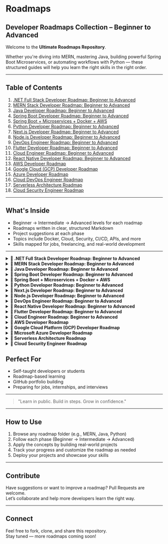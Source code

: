 # Roadmaps

## Developer Roadmaps Collection – Beginner to Advanced

Welcome to the **Ultimate Roadmaps Repository**.

Whether you're diving into MERN, mastering Java, building powerful Spring Boot Microservices, or automating workflows with Python — these structured guides will help you learn the right skills in the right order.

---

## Table of Contents

1. [.NET Full Stack Developer Roadmap: Beginner to Advanced](#1-net-full-stack-developer-roadmap-beginner-to-advanced)
2. [MERN Stack Developer Roadmap: Beginner to Advanced](#2-mern-stack-developer-roadmap-beginner-to-advanced)
3. [Java Developer Roadmap: Beginner to Advanced](#3-java-developer-roadmap-beginner-to-advanced)
4. [Spring Boot Developer Roadmap: Beginner to Advanced](#4-spring-boot-developer-roadmap-beginner-to-advanced)
5. [Spring Boot + Microservices + Docker + AWS](#5-spring-boot--microservices--docker--aws)
6. [Python Developer Roadmap: Beginner to Advanced](#6-python-developer-roadmap-beginner-to-advanced)
7. [Next.js Developer Roadmap: Beginner to Advanced](#7-nextjs-developer-roadmap-beginner-to-advanced)
8. [Node.js Developer Roadmap: Beginner to Advanced](#8-nodejs-developer-roadmap-beginner-to-advanced)
9. [DevOps Engineer Roadmap: Beginner to Advanced](#9-devops-engineer-roadmap-beginner-to-advanced)
10. [Flutter Developer Roadmap: Beginner to Advanced](#10-flutter-developer-roadmap-beginner-to-advanced)
11. [Cloud Engineer Roadmap: Beginner to Advanced](#11-cloud-engineer-roadmap-beginner-to-advanced)
12. [React Native Developer Roadmap: Beginner to Advanced](#12-react-native-developer-roadmap-beginner-to-advanced)
13. [AWS Developer Roadmap](#13-aws-developer-roadmap)
14. [Google Cloud (GCP) Developer Roadmap](#14-google-cloud-gcp-developer-roadmap)
15. [Azure Developer Roadmap](#15-azure-developer-roadmap)
16. [Cloud DevOps Engineer Roadmap](#16-cloud-devops-engineer-roadmap)
17. [Serverless Architecture Roadmap](#17-serverless-architecture-roadmap)
18. [Cloud Security Engineer Roadmap](#18-cloud-security-engineer-roadmap)

---

## What's Inside

- Beginner → Intermediate → Advanced levels for each roadmap
- Roadmaps written in clear, structured Markdown
- Project suggestions at each phase
- Topics include Docker, Cloud, Security, CI/CD, APIs, and more
- Skills mapped for jobs, freelancing, and real-world development

---
<a id="dotnet-full-stack-developer-roadmap-beginner-to-advanced"></a>
<details>
  
<summary>
<strong> 📌 .NET Full Stack Developer Roadmap: Beginner to Advanced </strong>
</summary>
  

🟢 Beginner Level

- ✅ C# Basics
- ✅ ASP.NET MVC / Razor Pages
- ✅ SQL Queries
- ✅ HTML + CSS
- ✅ JavaScript Basics
- ✅ Entity Framework Basics
- ✅ Form Validations (Frontend & Backend)
- ✅ REST API – GET/POST
- ✅ Visual Studio IDE
- ✅ NuGet Package Manager
- ✅ Git Basics – Clone, Commit, Push

🔵 Intermediate Level
- 🚀 .NET Core Web API (CRUD Operations)
- 🚀 Dependency Injection
- 🚀 LINQ Queries
- 🚀 Async Programming (async/await)
- 🚀 Entity Framework – Code First / DB First
- 🚀 JWT & Identity (Auth)
- 🚀 React / Angular Integration
- 🚀 API Testing (Postman)
- 🚀 SQL Joins, Stored Procedures
- 🚀 Git Branching, PRs
- 🚀 Deployment (IIS / Azure / Docker Basics)

🔴 Advanced Level
- 🧠 Microservices with .NET
- 🧠 Clean / Onion Architecture
- 🧠 SignalR (Real-Time Communication)
- 🧠 Advanced LINQ / Expression Trees
- 🧠 Custom Middleware
- 🧠 Testing (xUnit, Moq)
- 🧠 CI/CD (GitHub Actions, Azure DevOps)
- 🧠 Caching (Memory / Redis)
- 🧠 API Versioning & Rate Limiting
- 🧠 Role & Claims-Based Authorization
- 🧠 Advanced JS (Promises, Fetch API)
- 🧠 State Management (NgRx, Redux, Context API)
- 🧠 Kubernetes Basics
- 🧠 Cloud Services (Azure Functions, Blob, Key Vault)
- 🧠 Performance Monitoring (Serilog, App Insights)
- 🧠 Messaging Architecture / Distributed Systems

📝 Tip: Whether you're just starting or advancing fast, every level matters.
Keep growing, keep learning! 💪

📌 Which level are you currently at? Comment below and let’s connect with fellow .NET developers!


</details>


<details>
  
<summary>
<strong> 📌 MERN Stack Developer Roadmap: Beginner to Advanced </strong>
</summary>



A complete guide to become a **production-ready MERN Stack Developer**. This roadmap is divided into three levels: **Beginner**, **Intermediate**, and **Advanced**.

---

## 🟢 Beginner Level

- ✅ HTML5 + CSS3 + Flexbox/Grid
- ✅ JavaScript Basics (ES6+)
- ✅ Git & GitHub (Clone, Commit, Push)
- ✅ Node.js Fundamentals
- ✅ NPM / Yarn (Package Managers)
- ✅ Express.js Basics (Routing, Middleware)
- ✅ MongoDB Basics + Compass
- ✅ Mongoose (ODM for MongoDB)
- ✅ React.js Basics (JSX, Components, Props)
- ✅ React State & Events Handling
- ✅ REST API – GET, POST, PUT, DELETE
- ✅ CRUD Operations (Mongo + Express + React)
- ✅ VS Code Setup + Extensions
- ✅ Basic Form Validations (HTML + React)

---

## 🔵 Intermediate Level

- 🚀 Authentication (JWT, Cookies, OAuth2, Passport.js)
- 🚀 Protected Routes (Frontend & Backend)
- 🚀 React Router v6+
- 🚀 Redux Toolkit / Context API for State Management
- 🚀 API Testing with Postman / Thunder Client
- 🚀 Async/Await & Fetch/Axios
- 🚀 MVC Pattern + Modular Code Structure
- 🚀 Environment Variables (.env) & Secrets
- 🚀 MongoDB Aggregation Framework
- 🚀 Deployment: Vercel / Netlify (Frontend), Render / Railway (Backend)
- 🚀 Docker Basics (Dockerfile, docker-compose)
- 🚀 Git Branching, Merge, Pull Requests
- 🚀 Role-based Access Control (RBAC)

---

## 🔴 Advanced Level

- 🧠 TypeScript (Node.js + React)
- 🧠 CI/CD Pipelines (GitHub Actions, Render, Railway)
- 🧠 Testing: Jest, Supertest, React Testing Library, Cypress
- 🧠 Monorepo Management (Turborepo / Nx)
- 🧠 PM2 + NGINX for Production Setup
- 🧠 AWS EC2, S3, MongoDB Atlas, Route53
- 🧠 Load Balancing & Reverse Proxy (Nginx)
- 🧠 Docker + Cloud Deployment (Full-stack containerization)
- 🧠 Caching: Redis or In-memory
- 🧠 Real-time Apps with Socket.IO
- 🧠 Serverless (AWS Lambda, Netlify Functions)
- 🧠 GraphQL + Apollo Client/Server (Optional)
- 🧠 Microservices + Message Queues (RabbitMQ/Kafka – Optional)
- 🧠 System Design Basics (CAP, Caching, DB Sharding)
- 🧠 Clean Architecture / Folder Structures
- 🧠 Performance Optimization (Lighthouse, Mongo Indexes, React Profiler)
- 🧠 Advanced Git (Hooks, Lint-staged, Husky)
- 🧠 Secure your app (Helmet.js, Rate Limiting, CORS)

---

## 📝 Tips for Success

- Build **real-world projects** at each level.
- Create a professional **GitHub portfolio**.
- Write clean code with comments and best practices.
- Contribute to **open source** and document your learning.

> _“Keep coding. Keep shipping. Keep learning.”_

---

## 📌 Which level are you currently at?

Connect with the community and let’s grow together! 💪


  </details>

<details>

  <summary> 
  <strong> 📌 Java Developer Roadmap: Beginner to Advanced </strong>
  </summary>

A complete guide to becoming a **production-ready Java Developer**. This roadmap is organized in three levels: **Beginner**, **Intermediate**, and **Advanced**.

---

## 🟢 Beginner Level

- ✅ Java Syntax & Data Types (int, float, char, String, etc.)
- ✅ Variables, Operators & Expressions
- ✅ Conditional Statements (if-else, switch)
- ✅ Loops (for, while, do-while)
- ✅ Functions / Methods
- ✅ Arrays & Strings
- ✅ Object-Oriented Programming (OOP)
  - ✅ Classes & Objects
  - ✅ Encapsulation
  - ✅ Inheritance
  - ✅ Polymorphism
- ✅ Packages and Access Modifiers
- ✅ IDE Setup (IntelliJ / Eclipse)
- ✅ Basic Exception Handling (try-catch-finally)
- ✅ Input/Output using Scanner and System.out
- ✅ Simple Console Projects

---

## 🔵 Intermediate Level

- 🚀 Collections Framework (List, Set, Map, Queue)
- 🚀 Generics (Generic Classes & Methods)
- 🚀 File Handling (BufferedReader, FileReader, FileWriter)
- 🚀 Java 8 Features:
  - 🚀 Lambda Expressions
  - 🚀 Streams API
  - 🚀 Functional Interfaces
  - 🚀 Method References
- 🚀 Multithreading & Concurrency (Thread, Runnable, Executors)
- 🚀 JDBC (Java Database Connectivity)
- 🚀 MySQL/PostgreSQL Integration
- 🚀 Basic Swing or JavaFX GUI (Optional)
- 🚀 Unit Testing with JUnit
- 🚀 Build Tools (Maven / Gradle)
- 🚀 Logging (Log4j / SLF4J)
- 🚀 Git Basics + GitHub Projects
- 🚀 Create CLI Apps or Simple Desktop Tools

---

## 🔴 Advanced Level

- 🧠 Spring Framework (Core, AOP, Dependency Injection)
- 🧠 Spring Boot (REST APIs, CRUD, Annotations)
- 🧠 Spring Data JPA / Hibernate (ORM)
- 🧠 Spring Security (JWT, OAuth2)
- 🧠 Microservices with Spring Cloud
- 🧠 API Documentation (Swagger/OpenAPI)
- 🧠 Dockerize Spring Boot Applications
- 🧠 CI/CD Pipelines (GitHub Actions / Jenkins)
- 🧠 Deploy to Cloud (Heroku, AWS, Azure)
- 🧠 Kafka / RabbitMQ (Messaging Systems)
- 🧠 System Design Basics (Design Patterns, SOLID Principles)
- 🧠 Testing with Mockito / Integration Tests
- 🧠 Caching (EhCache, Redis)
- 🧠 Database Design + Indexing + Normalization
- 🧠 Secure APIs (CORS, Rate Limiting, CSRF Protection)
- 🧠 Performance Tuning & Monitoring (JVM, GC, Actuator)

---

## 📝 Tips for Success

- Work on real-world **Spring Boot Projects**
- Practice **DSA in Java** on platforms like LeetCode, HackerRank
- Learn **Design Patterns** (Factory, Singleton, Observer, etc.)
- Create a solid **portfolio with REST APIs** and documentation
- Read source code and contribute to **open-source Java projects**

> _“Java is not just a language, it’s a foundation for software craftsmanship.”_

---

## 📌 Which level are you currently at?

Let’s connect, share progress, and build together! 🚀

</details>


<details>
  <summary> <strong> 📌 Spring Boot Developer Roadmap: Beginner to Advanced </strong> </summary>


A complete guide to becoming a **Spring Boot Developer** ready for real-world applications and backend system design. Organized into **Beginner**, **Intermediate**, and **Advanced** levels.

---

## 🟢 Beginner Level

- ✅ Introduction to Spring & Spring Boot
- ✅ Setup Spring Boot Project (Spring Initializr)
- ✅ Understanding Project Structure
- ✅ REST API Development (GET, POST, PUT, DELETE)
- ✅ Controllers, Services, Repositories
- ✅ Dependency Injection & @Autowired
- ✅ Configuration with `application.properties` / `.yml`
- ✅ Model Mapping using DTOs
- ✅ Basic Exception Handling with `@ControllerAdvice`
- ✅ Spring Boot DevTools & Actuator
- ✅ Connect with H2 / MySQL database
- ✅ Using Spring Data JPA (CrudRepository, JpaRepository)

---

## 🔵 Intermediate Level

- 🚀 Advanced JPA (Custom Queries, JPQL, Native SQL)
- 🚀 Validation using `@Valid` and Hibernate Validator
- 🚀 ResponseEntity & Custom API Responses
- 🚀 Global Exception Handling & Custom Exceptions
- 🚀 Lombok (Reduce Boilerplate Code)
- 🚀 API Documentation with Swagger/OpenAPI
- 🚀 Application Profiles (dev, test, prod)
- 🚀 JWT Authentication & Authorization (Spring Security)
- 🚀 Role-Based Access Control (RBAC)
- 🚀 File Upload/Download API
- 🚀 Consuming External APIs using `RestTemplate` / `WebClient`
- 🚀 Postman Testing Collection
- 🚀 Deployment to Heroku / Railway / Render

---

## 🔴 Advanced Level

- 🧠 Microservices with Spring Cloud
  - 🧠 Eureka Server (Service Discovery)
  - 🧠 API Gateway (Zuul / Spring Cloud Gateway)
  - 🧠 Config Server (Centralized Configuration)
  - 🧠 Circuit Breaker (Resilience4j / Hystrix)
- 🧠 Advanced Spring Security
  - 🧠 OAuth2, Refresh Tokens
  - 🧠 Secure REST APIs with CORS, CSRF
- 🧠 Hibernate Performance Tuning (Caching, Fetch Strategies)
- 🧠 Integration Testing with TestContainers
- 🧠 CI/CD Pipelines (GitHub Actions / Jenkins)
- 🧠 Dockerize Spring Boot Apps
- 🧠 Deploy on AWS (EC2, RDS, S3)
- 🧠 Redis for Caching
- 🧠 Kafka / RabbitMQ for Messaging
- 🧠 System Design Concepts (Scalability, Load Balancing)
- 🧠 Monitoring & Logs (Spring Boot Admin, ELK Stack)
- 🧠 Clean Architecture / Domain-Driven Design (DDD)

---

## 📝 Tips for Success

- Focus on building **real-world Spring Boot projects**
- Start with **monoliths**, then move to **microservices**
- Use Swagger, GitHub, and Docker in every project
- Learn **design patterns** and **write testable code**
- Join Spring communities and follow core contributors

> _“Spring Boot makes production-ready apps fast—make sure your skills are too.”_

---

## 📌 Which phase are you currently in?

Track your growth, collaborate with others, and keep learning. 💡

</details>

<details>
  <summary>
    <strong>📌 Spring Boot + Microservices + Docker + AWS </strong>
  </summary>


A complete roadmap for backend developers who want to master **Spring Boot**, build **Microservices**, deploy with **Docker**, and scale in the **Cloud (AWS)**.

Organized into:  
✅ Spring Boot Core → 🔁 Microservices → 🐳 Docker → ☁️ AWS Deployment → 🧠 Advanced DevOps

---

## 🟢 Spring Boot Essentials (Beginner Level)

- ✅ Java Core + OOP + Collections
- ✅ Spring Boot Setup (Spring Initializr)
- ✅ REST APIs with Spring Web (CRUD)
- ✅ Controller, Service, Repository Layers
- ✅ Dependency Injection & @Autowired
- ✅ Spring Data JPA + H2/MySQL/PostgreSQL
- ✅ DTOs, Model Mapping
- ✅ Bean Validation (`@Valid`, `@NotNull`, etc.)
- ✅ Exception Handling (`@ControllerAdvice`)
- ✅ Swagger / OpenAPI Documentation
- ✅ Unit Testing with JUnit & Mockito
- ✅ Postman Collection Testing
- ✅ Build tool: Maven / Gradle

---

## 🔵 Microservices Architecture

- 🚀 Understanding Monolith vs Microservices
- 🚀 Spring Boot Microservices Design
- 🚀 Eureka Server (Service Discovery)
- 🚀 Spring Cloud Gateway / Zuul (API Gateway)
- 🚀 Config Server (Centralized Configuration)
- 🚀 Load Balancing (Ribbon, Spring Cloud LoadBalancer)
- 🚀 Feign Client (Declarative REST Communication)
- 🚀 Circuit Breaker (Resilience4j / Hystrix)
- 🚀 Inter-Service Communication (REST / Feign)
- 🚀 Sleuth + Zipkin (Distributed Tracing)
- 🚀 JWT Authentication (Spring Security)
- 🚀 Role-Based Access Control (RBAC)

---

## 🐳 Docker & Containerization

- 🐳 Docker Basics (Images, Containers, Volumes)
- 🐳 Dockerfile for Spring Boot Apps
- 🐳 Docker Compose (Multi-container setup)
- 🐳 Dockerize Microservices (DB + App + Gateway + Config)
- 🐳 Networking in Docker (Bridge, Host)
- 🐳 Tagging & Pushing Docker Images to DockerHub
- 🐳 Running Microservices Locally in Docker

---

## ☁️ AWS Deployment Essentials

- ☁️ AWS EC2 (Linux Server Setup, SSH)
- ☁️ Install Java, Docker on EC2
- ☁️ Deploy Docker Containers on EC2
- ☁️ MongoDB/PostgreSQL with RDS
- ☁️ S3 Bucket for File Uploads
- ☁️ AWS IAM (User, Roles, Security Groups)
- ☁️ AWS Elastic Beanstalk (Optional)
- ☁️ Route 53 (Custom Domain + DNS)
- ☁️ Application Load Balancer (Microservice Routing)
- ☁️ Auto Scaling & CloudWatch Monitoring

---

## 🔴 Advanced DevOps + Cloud-Native Topics

- 🧠 CI/CD with GitHub Actions (build, test, deploy)
- 🧠 CI/CD with Jenkins Pipelines
- 🧠 Docker Compose + NGINX as Reverse Proxy
- 🧠 Kubernetes Basics (Minikube + kubectl)
- 🧠 Deploy Spring Boot Microservices on Kubernetes
- 🧠 Helm Charts (for Microservices config)
- 🧠 Secure APIs (CORS, CSRF, HTTPS, OAuth2)
- 🧠 Monitoring with Prometheus + Grafana
- 🧠 Logging with ELK Stack (Elasticsearch, Logstash, Kibana)
- 🧠 Distributed Caching (Redis)
- 🧠 Message Queues (RabbitMQ / Kafka)

---

## 📝 Project Ideas (Build & Showcase)

- 📦 E-commerce Backend (Monolith → Microservices)
- 🔐 User Auth Service + Product Service + Order Service
- 💬 Real-time Chat Microservice (with WebSocket + Redis)
- 🎬 File Upload Service with S3
- 📊 Monitoring Dashboard with Prometheus + Grafana
- 🧾 Billing Service with Kafka Events

---

## 📌 Tips to Succeed

- Learn one concept at a time, then build a **project**
- Keep all services **version-controlled** with Git
- Use **Swagger** for API contracts and documentation
- Regularly commit and push to **GitHub**
- Deploy real projects to **AWS (EC2, S3, RDS)**
- Contribute to Spring Boot-based **open source** repos

> _“The goal is not just to build software, but to ship it at scale — reliably and repeatedly.”_

---

## 🧠 Bonus Resources

- 📘 [Spring Boot Official Docs](https://spring.io/projects/spring-boot)
- 🐳 [Docker Documentation](https://docs.docker.com/)
- ☁️ [AWS Developer Guide](https://docs.aws.amazon.com/)
- 📺 [Spring Academy (Free)](https://academy.spring.io/)
- 🛠️ [Roadmap.sh – DevOps Path](https://roadmap.sh/devops)

---

### ✅ Track Your Progress

You can fork this file, turn each skill into a checklist:
```markdown
- [x] Build REST APIs with Spring Boot
- [ ] Set up Eureka Service Discovery
- [ ] Deploy Dockerized microservices to AWS EC2
```
  
</details>

<details>
<summary> <strong> 📌 Python Developer Roadmap: Beginner to Advanced </strong> </summary>
# 🐍 Python Developer Roadmap: Beginner to Advanced

Your complete guide to becoming a **Production-Ready Python Developer**, covering the core language, libraries, frameworks, and deployment skills step-by-step.

Organized into:
✅ Python Basics → 🔁 Intermediate Concepts → 🔥 Advanced Python → 🌐 Web Dev / Automation / Data → ☁️ Deployment + DevOps

---

## 🟢 Beginner Level

- ✅ Install Python & Set Up IDE (VS Code / PyCharm)
- ✅ Python Syntax & Comments
- ✅ Variables, Data Types (int, str, list, dict, etc.)
- ✅ Operators & Expressions
- ✅ Conditional Statements (`if`, `else`, `elif`)
- ✅ Loops (`for`, `while`)
- ✅ Functions & Scope
- ✅ Lists, Tuples, Dictionaries, Sets
- ✅ String Manipulation
- ✅ Exception Handling (`try`, `except`, `finally`)
- ✅ Working with Files (`open`, `read`, `write`)
- ✅ Modules & Packages
- ✅ Virtual Environments (`venv`, `pip`)

---

## 🔵 Intermediate Level

- 🚀 Object-Oriented Programming (Classes, Inheritance, Polymorphism)
- 🚀 Pythonic Features (List Comprehensions, Generators, `zip`, `enumerate`)
- 🚀 Lambda Functions & `map`, `filter`, `reduce`
- 🚀 Decorators & Context Managers
- 🚀 Working with JSON & CSV
- 🚀 Date & Time Module
- 🚀 Python Debugging (`pdb`, breakpoints)
- 🚀 Unit Testing with `unittest` / `pytest`
- 🚀 Web Scraping (BeautifulSoup, Requests, Selenium)
- 🚀 REST API Calls with `requests`
- 🚀 Working with APIs (Public APIs)

---

## 🔴 Advanced Python

- 🧠 Advanced OOP Concepts (Dunder Methods, MRO)
- 🧠 Iterators & Generators (Lazy Evaluation)
- 🧠 Multi-threading, Multiprocessing, AsyncIO
- 🧠 Type Hints & Static Typing (PEP 484)
- 🧠 Packaging Python Code (`setup.py`, `__init__.py`)
- 🧠 Logging & Debugging
- 🧠 Environment Variables & Secrets Management
- 🧠 Advanced File I/O (with Zip, Pickle, OS Module)

---

## 🌐 Web Development / Automation / Data Options

### 🌍 Web Development (Django / Flask)
- 🌐 Flask Basics: Routes, Templates, Jinja2
- 🌐 Django Framework: ORM, Models, Views, Admin
- 🌐 Authentication: Login/Register, Sessions
- 🌐 Django REST Framework (DRF)
- 🌐 Form Handling + File Upload
- 🌐 URL Routing + Middleware
- 🌐 PostgreSQL / SQLite with Django ORM

### ⚙️ Automation & Scripting
- ⚙️ Automate Files/Folders (os, shutil)
- ⚙️ Automate Excel (openpyxl / pandas)
- ⚙️ Automate Emails (smtplib, yagmail)
- ⚙️ Web Automation (Selenium, PyAutoGUI)
- ⚙️ Task Schedulers (cron, schedule)

### 📊 Data & ML (Optional Specialization)
- 📊 NumPy, Pandas (Data Analysis)
- 📊 Matplotlib, Seaborn (Data Visualization)
- 🤖 Scikit-learn (Machine Learning Basics)
- 📈 TensorFlow / PyTorch (Deep Learning)
- 🔍 Jupyter Notebooks
- 🧼 Data Cleaning, EDA

---

## ☁️ Deployment, DevOps & Extras

- ☁️ Deploy Flask/Django App to:
  - ☁️ Heroku
  - ☁️ Render / Railway
  - ☁️ PythonAnywhere
  - ☁️ AWS EC2 / Lightsail
- 🐳 Dockerize Python Apps
- 🔁 CI/CD with GitHub Actions
- 🔐 Securing Apps (Environment Vars, HTTPS, CORS)
- 🛡️ Unit & Integration Testing with `pytest`
- 📦 Publish Python Package to PyPI
- 📘 Document APIs with Swagger / Postman

---

## 📝 Project Ideas

| Level | Projects |
|-------|----------|
| Beginner | Calculator, Todo CLI, File Renamer |
| Intermediate | Weather App, REST API, Blog with Flask/Django |
| Advanced | E-commerce Site, Chat App, API Automation, Web Scraper |

---

## 📌 Final Tips

- ✅ Practice DSA in Python (LeetCode, HackerRank)
- ✅ Read PEP 8 & follow best practices
- ✅ Keep pushing code to GitHub with README.md
- ✅ Contribute to Open Source Python Projects
- ✅ Join communities (Reddit, Discord, Stack Overflow)

> _“First you learn Python, then Python learns you.”_

---

## 📚 Resources

- 📘 [Official Docs](https://docs.python.org/3/)
- 📺 [Corey Schafer YouTube Channel](https://www.youtube.com/c/Coreyms)
- 🐍 [Real Python](https://realpython.com/)
- 🎓 [Python Course – freeCodeCamp](https://www.youtube.com/watch?v=rfscVS0vtbw)

---

## ✅ Track Your Progress

```markdown
- [x] Variables & Data Types
- [ ] Flask CRUD App
- [ ] Dockerize Django App and Deploy to AWS
```


</details>

<details>
  
<summary>
<strong> 📌 Next.js Developer Roadmap: Beginner to Advanced  </strong>
</summary>

A step-by-step roadmap to becoming a **production-ready Next.js Developer**, covering the fundamentals of React, server-side rendering, full-stack features, and deployment.

Organized into:  
✅ **Beginner (React Foundation)** → 🔁 **Intermediate (Next.js Core)** → 🧠 **Advanced (API, Auth, Optimization, Deployment)**

---

## 🟢 Beginner Level (React Foundations)

- ✅ HTML5, CSS3, Flexbox, Grid  
- ✅ JavaScript ES6+ (let/const, arrow functions, promises, etc.)  
- ✅ DOM Manipulation & Events  
- ✅ Git & GitHub Basics  
- ✅ React Fundamentals  
  - JSX, Components, Props, State, Events  
  - Functional Components  
- ✅ React Hooks (`useState`, `useEffect`)  
- ✅ Conditional Rendering & Lists  
- ✅ Form Handling  
- ✅ React Router (basic routing)  

---

## 🔵 Intermediate Level (Core Next.js)

- 🚀 Introduction to Next.js  
- 🚀 Pages & File-based Routing  
- 🚀 Dynamic Routes & Catch-all Routes  
- 🚀 Layouts & Custom App Component  
- 🚀 Static Site Generation (SSG) with `getStaticProps`  
- 🚀 Server-side Rendering (SSR) with `getServerSideProps`  
- 🚀 Client-side Rendering (CSR)  
- 🚀 Image Optimization with `next/image`  
- 🚀 Linking Between Pages (`next/link`)  
- 🚀 Using `next/head` for SEO  
- 🚀 CSS Modules & Global Styles  
- 🚀 Tailwind CSS with Next.js  
- 🚀 API Routes (`pages/api`)  

---

## 🔴 Advanced Level (Fullstack + Optimization)

- 🧠 Next.js App Router (from v13+)  
- 🧠 React Server Components  
- 🧠 Middleware (for auth, redirects, etc.)  
- 🧠 Dynamic Metadata & Head Config  
- 🧠 Authentication  
  - 🔐 JWT / Session-based Auth  
  - 🔐 NextAuth.js  
  - 🔐 Role-Based Access Control (RBAC)  
- 🧠 Global State Management  
  - Context API, Redux Toolkit, Zustand, or Jotai  
- 🧠 Data Fetching Libraries (SWR, React Query)  
- 🧠 Working with Forms (Formik, React Hook Form)  
- 🧠 Connecting with Backend (MongoDB, PostgreSQL)  
- 🧠 Prisma ORM or Mongoose  
- 🧠 Environment Variables & Secrets  
- 🧠 Performance Optimization (Lighthouse, lazy loading)  
- 🧠 SEO Best Practices (robots.txt, sitemap.xml, metadata)  
- 🧠 Error Handling & Custom Error Pages  
- 🧠 Unit Testing (Jest, React Testing Library)  
- 🧠 CI/CD with GitHub Actions / Vercel  
- 🧠 Deployment on Vercel / Railway / AWS / Netlify  
- 🧠 Full-stack Projects with Next.js API + DB  

---

## 📝 Project Ideas by Level

| Level       | Projects                                |
|-------------|------------------------------------------|
| Beginner    | Personal Portfolio, Todo App            |
| Intermediate| Blog with Markdown, Product Showcase    |
| Advanced    | E-commerce Store, Auth Dashboard, SaaS  |

---


## 📌 Tips for Success

- 🧠 Learn by building full-stack apps (with backend/API)  
- 🛠️ Focus on performance, SEO, and UX  
- 📘 Read the official [Next.js Docs](https://nextjs.org/docs)  
- 🚀 Use Vercel for seamless deployments  
- 🗃️ Use `.env.local` for local secrets  
- 🧱 Write modular, reusable components  

> _"Next.js is not just a React framework — it's a full-stack production engine."_

---

## ✅ Track Your Progress

```markdown
- [x] Setup Next.js Project  
- [x] Create Pages with Static & Dynamic Routing  
- [ ] Build Auth System with NextAuth  
- [ ] Connect to MongoDB with Prisma  
- [ ] Deploy on Vercel with CI/CD
```
</details> 

<details>
  <summary><strong>📌 Node.js Developer Roadmap: Beginner to Advanced</strong></summary>

A step-by-step roadmap to becoming a **professional Node.js Backend Developer**, covering core JavaScript, Express.js, databases, APIs, deployment, and DevOps.

Organized into:  
✅ JavaScript Core → 🔁 Node.js Essentials → 🚀 Express.js & REST → 🧠 Advanced Topics + Deployment

---

## 🟢 Beginner Level (JavaScript & Node.js Basics)

- ✅ JavaScript ES6+ (let/const, arrow functions, template literals)
- ✅ Functions, Arrays, Objects, Loops, Conditionals
- ✅ Promises, Async/Await
- ✅ Callback Functions
- ✅ JSON & Local Storage
- ✅ Node.js Introduction
- ✅ Setup Node.js & NPM
- ✅ Core Modules (fs, path, http, os, url)
- ✅ Creating HTTP Server with Node
- ✅ npm / yarn package manager
- ✅ Modular Code & `require()` / `import` (ESM)
- ✅ Nodemon for auto-reloading

---

## 🔵 Intermediate Level (Express.js & REST APIs)

- 🚀 Express.js Basics (Routing, Middleware)
- 🚀 HTTP Methods (GET, POST, PUT, DELETE)
- 🚀 RESTful API Design
- 🚀 Handling Forms & JSON
- 🚀 Postman / Thunder Client Testing
- 🚀 Environment Variables using dotenv
- 🚀 Connecting MongoDB using Mongoose
- 🚀 CRUD Operations with MongoDB
- 🚀 Express Router & Modular File Structure
- 🚀 MVC Pattern (Model-View-Controller)
- 🚀 Error Handling (404, custom middleware)
- 🚀 Logging with Morgan / Winston
- 🚀 Git + GitHub Projects & Version Control

---

## 🔴 Advanced Level (Authentication, Security, DevOps)

- 🧠 JWT Authentication & Authorization
- 🧠 Cookies & Sessions (express-session)
- 🧠 Bcrypt Password Hashing
- 🧠 Role-based Access Control (RBAC)
- 🧠 CORS, Helmet, XSS Protection
- 🧠 File Uploads (Multer)
- 🧠 Email Services (Nodemailer)
- 🧠 Rate Limiting & Throttling
- 🧠 MongoDB Aggregation Framework
- 🧠 Query Filters, Pagination, Sorting
- 🧠 WebSockets with `socket.io` (real-time apps)
- 🧠 Testing APIs (Jest, Supertest)
- 🧠 CI/CD with GitHub Actions
- 🧠 Dockerize Node.js App
- 🧠 Deployment (Render / Railway / Heroku / AWS EC2)
- 🧠 Monitoring & Logging (PM2, Loggers)
- 🧠 Working with PostgreSQL + Sequelize/Prisma (optional)
- 🧠 GraphQL with Apollo Server (optional)
- 🧠 Building Microservices (Optional)

---

## 📝 Project Ideas by Level

| Level       | Projects                                   |
|-------------|---------------------------------------------|
| Beginner    | HTTP Server, CLI Tool, JSON File Writer     |
| Intermediate| Blog API, Contact Form, Notes App (CRUD)    |
| Advanced    | E-commerce Backend, Auth System, Chat App   |

---

## 📌 Tips for Success

- Write code daily, build projects, and practice REST API concepts  
- Use Postman or Thunder Client to test endpoints  
- Follow clean code practices and modular file structure  
- Read Node.js docs: https://nodejs.org/en/docs  
- Add logging, validation, and error handling in all apps  
- Keep secrets in `.env` files and never push them to GitHub  

> _"Node.js is not just about JavaScript — it's about scaling real-world backend systems."_ 🚀

---

## ✅ Track Your Progress

```markdown
- [x] Build CRUD REST API with Express
- [ ] Setup JWT Auth with Cookies
- [ ] Connect to MongoDB with Mongoose
- [ ] Deploy Node.js App on Railway with Docker
```

</details>

<details>
  <summary><strong>📌 DevOps Engineer Roadmap: Beginner to Advanced</strong></summary>

Master the art of automation, CI/CD, containerization, monitoring, and cloud infrastructure.

---

## 🟢 Beginner Level

- ✅ Linux Fundamentals (CLI, File System, Permissions)
- ✅ Bash/Shell Scripting
- ✅ Version Control: Git + GitHub
- ✅ Networking Basics (Ports, DNS, IP, Firewall)
- ✅ HTTP/HTTPS, SSL, Load Balancing
- ✅ SSH & Key Management
- ✅ Package Managers (apt, yum, brew)
- ✅ Software Installation & Configuration
- ✅ Process & Service Management
- ✅ Cron Jobs for Scheduling

---

## 🔵 Intermediate Level

- 🚀 Git Branching, Pull Requests, Git Hooks
- 🚀 CI/CD Concepts & Tools (Jenkins, GitHub Actions)
- 🚀 Docker (Images, Containers, Volumes, Networking)
- 🚀 Docker Compose (Multi-container Setup)
- 🚀 Infrastructure as Code (IaC): Terraform / Pulumi
- 🚀 Kubernetes Basics (Pods, Services, Deployments)
- 🚀 Helm Charts
- 🚀 Monitoring with Prometheus + Grafana
- 🚀 Logging with ELK Stack (Elasticsearch, Logstash, Kibana)
- 🚀 Secrets Management (Vault, AWS Secrets Manager)
- 🚀 Load Testing Tools (Apache JMeter, K6)

---

## 🔴 Advanced Level

- 🧠 Kubernetes Advanced (StatefulSets, DaemonSets, CRDs)
- 🧠 GitOps (ArgoCD, Flux)
- 🧠 Service Mesh (Istio / Linkerd)
- 🧠 Cloud Providers: AWS / Azure / GCP
- 🧠 EC2, S3, IAM, RDS, CloudFront, Route 53
- 🧠 Terraform Modules & Cloud Deployments
- 🧠 CI/CD Pipelines (Docker + GitHub Actions + AWS)
- 🧠 Observability: Tracing, Metrics, Logs
- 🧠 Cost Optimization in Cloud
- 🧠 SRE Concepts (SLI, SLO, SLA)
- 🧠 Blue-Green & Canary Deployments
- 🧠 Chaos Engineering (Gremlin, Chaos Monkey)

---

## 📝 Project Ideas

| Level | Projects |
|-------|----------|
| Beginner | Bash automation scripts, GitHub workflows |
| Intermediate | Dockerize & deploy web app with CI/CD |
| Advanced | Kubernetes + Helm + Terraform on AWS |

> _“Automate everything. Document everything. Scale anything.”_ ⚙️

</details>

<details>
  <summary><strong>📌 React Native Developer Roadmap: Beginner to Advanced</strong></summary>

Build high-performance, cross-platform mobile apps for Android & iOS using React Native.  
Structured in levels: ✅ Beginner → 🔁 Intermediate → 🔥 Advanced

---

## 🟢 Beginner Level

- ✅ JavaScript ES6+ (Arrow Functions, Destructuring, Template Literals)
- ✅ React Basics (JSX, Props, State, Functional Components)
- ✅ React Native Setup
  - 📦 Expo CLI (Easiest for beginners)
  - 🛠️ React Native CLI (For advanced native setup)
- ✅ Core Components:
  - `View`, `Text`, `Image`, `ScrollView`, `TextInput`, `TouchableOpacity`
- ✅ Flexbox Layout & Styling
- ✅ useState + useEffect Hooks
- ✅ Navigation with React Navigation (Stack + Tab)
- ✅ Debugging (Chrome, Flipper, React Native Debugger)
- ✅ Project Setup on Android Emulator / iOS Simulator

---

## 🔵 Intermediate Level

- 🚀 Context API for Global State
- 🚀 API Integration using Axios / Fetch
- 🚀 Form Handling with Formik + Yup
- 🚀 AsyncStorage (local data persistence)
- 🚀 React Navigation (Drawer, Nested Routes)
- 🚀 Platform-Specific Code (`Platform.OS`)
- 🚀 Device APIs: Camera, Location, Vibration (using Expo modules or `react-native-device-info`)
- 🚀 Custom Hooks
- 🚀 Responsive Design using `Dimensions`, `SafeAreaView`, `KeyboardAvoidingView`
- 🚀 Icons (React Native Vector Icons, Ionicons, MaterialIcons)

---

## 🔴 Advanced Level

- 🧠 Redux Toolkit Integration
- 🧠 Authentication (JWT Tokens, OAuth2, Firebase Auth)
- 🧠 Firebase Integration (Realtime DB, Firestore, Push Notifications)
- 🧠 SQLite, WatermelonDB, or Realm for local DB
- 🧠 Animations (Lottie, Reanimated, Gesture Handler)
- 🧠 Deep Linking & Universal Links
- 🧠 Offline Support + Caching
- 🧠 App Performance Optimization (Memoization, useCallback, Profiler)
- 🧠 OTA Updates (Expo EAS Update / CodePush)
- 🧠 Testing:
  - Unit Testing (Jest)
  - Component Testing (React Native Testing Library)
  - End-to-End (Detox)
- 🧠 CI/CD:
  - Expo EAS Build
  - GitHub Actions + Fastlane
- 🧠 App Deployment:
  - Play Store (Android)
  - App Store (iOS)
- 🧠 Crash Reporting & Monitoring (Sentry, Firebase Crashlytics)

---

## 📝 Project Ideas

| Level | Projects |
|-------|----------|
| Beginner | Counter App, Stopwatch, Todo App |
| Intermediate | Weather App, Notes App, News Reader |
| Advanced | E-commerce App, Chat App, Ride Booking App |

---

> _"Write once, deploy everywhere — React Native is power + speed."_ 💡

</details>

<details>
  <summary><strong>📌 Flutter Developer Roadmap: Beginner to Advanced</strong></summary>

Build beautiful cross-platform apps for **Android**, **iOS**, **Web**, and **Desktop** using Flutter.  
Roadmap is structured into: ✅ Beginner → 🔁 Intermediate → 🔥 Advanced

---

## 🟢 Beginner Level

- ✅ Install Flutter SDK + Dart SDK
- ✅ Set up IDE (VS Code / Android Studio)
- ✅ Run first app on Emulator / Device
- ✅ Understand `main.dart` and `runApp()`
- ✅ Widgets Basics:
  - `Text`, `Container`, `Row`, `Column`, `Image`, `ListView`
- ✅ Hot Reload & Hot Restart
- ✅ Stateful vs Stateless Widgets
- ✅ Basic Routing / Navigation (`Navigator.push`)
- ✅ Basic Layouts & UI with `Padding`, `Margin`, `Alignment`
- ✅ Dart Fundamentals:
  - Variables, Data Types, Functions, Classes, Loops
- ✅ Debugging Tools (Flutter DevTools)

---

## 🔵 Intermediate Level

- 🚀 Forms & Validation (`TextFormField`, `Form`, `validator`)
- 🚀 State Management:
  - Provider (recommended for starters)
  - Riverpod (modern, scalable)
- 🚀 Navigation 2.0 (Named Routes, Route Guards)
- 🚀 Responsive Design with `MediaQuery`, `LayoutBuilder`
- 🚀 REST API Integration using `http` package
- 🚀 Image Picker, File Picker
- 🚀 Local Storage with `SharedPreferences`, `Hive`
- 🚀 Animations (Implicit & Explicit)
- 🚀 Theming (Light/Dark Mode, Custom Fonts)
- 🚀 Firebase Integration:
  - Auth, Firestore, Storage
- 🚀 Git & GitHub (Basic Workflow)

---

## 🔴 Advanced Level

- 🧠 Advanced State Management (Bloc, GetX, MobX)
- 🧠 SQLite / Moor DB for local database
- 🧠 Push Notifications (Firebase Messaging)
- 🧠 Background Services / Tasks
- 🧠 Custom Animations (Rive, Lottie)
- 🧠 Build Modular & Scalable Architecture (Clean Architecture)
- 🧠 Testing:
  - Unit, Widget, Integration
- 🧠 CI/CD with GitHub Actions / CodeMagic
- 🧠 Build for Web/Desktop
- 🧠 Flutter Web Optimization
- 🧠 OAuth2 & Secure Auth (Google, Facebook, etc.)
- 🧠 Internationalization (i18n)
- 🧠 Offline Mode / Caching
- 🧠 Performance Profiling & Optimization

---

## 📝 Project Ideas

| Level | Projects |
|-------|----------|
| Beginner | Counter App, BMI Calculator, Quote App |
| Intermediate | Weather App, Expense Tracker, Chat App |
| Advanced | E-commerce App, Social Media App, Food Delivery App |

---

> _“Build once. Run everywhere. That’s Flutter.”_ ✨

</details>

<details>
<summary><strong>📌 Cloud Engineer Roadmap: Beginner to Advanced</strong></summary>

A complete guide for becoming a **Cloud Engineer** — someone skilled in cloud platforms, automation, and deployments.

---

## 🟢 Beginner Level

- ✅ Understand Cloud Basics (IaaS, PaaS, SaaS)
- ✅ Learn how Cloud works: compute, storage, networking
- ✅ Explore the Big 3: AWS, GCP, Azure
- ✅ Learn about:
  - ✅ Virtual Machines (EC2, Compute Engine)
  - ✅ Block vs Object Storage (S3, GCS)
  - ✅ Load Balancers, VPC
- ✅ Linux + CLI skills
- ✅ Git & GitHub
- ✅ DNS, HTTP, SSL basics

---

## 🔵 Intermediate Level

- 🚀 Cloud SDKs and CLI tools (AWS CLI, gcloud, az)
- 🚀 Deploy Web Apps to Cloud
- 🚀 Auto Scaling & Load Balancing
- 🚀 Containers (Docker) + Deploy to ECS / GKE / AKS
- 🚀 Databases in Cloud (RDS, Cloud SQL, Cosmos DB)
- 🚀 CI/CD Pipelines with GitHub Actions
- 🚀 Infrastructure as Code (Terraform, AWS CDK)
- 🚀 Serverless Basics (Lambda, Cloud Functions)

---

## 🔴 Advanced Level

- 🧠 Kubernetes (EKS, GKE, AKS)
- 🧠 Multi-Cloud & Hybrid Cloud
- 🧠 Monitoring Tools (CloudWatch, Stackdriver, Prometheus)
- 🧠 IAM + Security Groups
- 🧠 Secrets Management (SSM, Secrets Manager, Vault)
- 🧠 Cost Optimization
- 🧠 Cloud Compliance (SOC2, HIPAA, ISO)
- 🧠 Cloud Automation with Python or Bash
- 🧠 Real-time Logging (ELK, Cloud Logging)

> _“Master the cloud. Deploy with confidence.”_ ☁️

</details>


<details>
<summary><strong>📌 AWS Developer Roadmap</strong></summary>

A focused roadmap for **AWS Developer & Architect** skills.

---

## 🟢 Core AWS Services

- ✅ EC2, S3, Lambda
- ✅ RDS, DynamoDB
- ✅ IAM (Users, Roles, Policies)
- ✅ Route 53, CloudFront
- ✅ VPC, Subnets, Security Groups
- ✅ Elastic Beanstalk, ECS

---

## 🔵 Intermediate Concepts

- 🚀 Serverless Stack (API Gateway + Lambda + DynamoDB)
- 🚀 EventBridge, SQS, SNS
- 🚀 CI/CD with CodePipeline, CodeDeploy
- 🚀 CloudFormation or Terraform
- 🚀 Monitoring with CloudWatch
- 🚀 CloudTrail, AWS Config
- 🚀 Cognito for Auth

---

## 🔴 Advanced Topics

- 🧠 Architecting High Availability Systems
- 🧠 Cost Management (Budgets, Cost Explorer)
- 🧠 Load Testing, Auto Scaling
- 🧠 Cross-region Replication
- 🧠 Custom Domain with API Gateway + ACM
- 🧠 Multi-account AWS Organizations
- 🧠 Using AWS SDK with Node.js/Python

> _“AWS is not just a cloud—it’s a universe.”_

</details>


<details>
<summary><strong>📌 Google Cloud Platform (GCP) Developer Roadmap</strong></summary>

Learn how to build and manage apps on **Google Cloud** with modern tooling and serverless services.

---

## 🟢 Core GCP Skills

- ✅ Compute Engine
- ✅ Cloud Functions
- ✅ App Engine
- ✅ Cloud Run
- ✅ Cloud Storage
- ✅ BigQuery
- ✅ IAM

---

## 🔵 Intermediate Skills

- 🚀 Cloud Build & Artifact Registry
- 🚀 Pub/Sub for Event-driven Systems
- 🚀 VPC + Cloud NAT
- 🚀 CI/CD via Cloud Build Pipelines
- 🚀 Firebase Integration (Auth, Firestore, Hosting)

---

## 🔴 Advanced Topics

- 🧠 Kubernetes Engine (GKE)
- 🧠 SLO/SLI + Monitoring with Cloud Monitoring
- 🧠 Real-time pipelines with Dataflow
- 🧠 Machine Learning with Vertex AI
- 🧠 Terraform with GCP
- 🧠 Hybrid Networking

> _“Go cloud-native with Google Cloud.”_ 🌐

</details>


<details>
<summary><strong>📌 Microsoft Azure Developer Roadmap</strong></summary>

A roadmap for developers building solutions in **Microsoft’s cloud ecosystem**.

---

## 🟢 Azure Basics

- ✅ Azure Portal, CLI & Resource Groups
- ✅ Azure VMs & App Services
- ✅ Azure Blob, Table, and Queue Storage
- ✅ Azure SQL & Cosmos DB
- ✅ Azure Functions (Serverless)

---

## 🔵 Intermediate Skills

- 🚀 Azure DevOps (Pipelines, Boards)
- 🚀 ARM Templates + Bicep
- 🚀 Event Grid & Service Bus
- 🚀 Azure AD Integration (Auth)
- 🚀 Deployment Slots & Staging Envs

---

## 🔴 Advanced Skills

- 🧠 AKS (Azure Kubernetes Service)
- 🧠 Azure Monitor & Log Analytics
- 🧠 API Management Gateway
- 🧠 Identity + Role Management
- 🧠 Azure Load Balancer / Traffic Manager
- 🧠 Custom Domains + SSL Certs

> _“Develop faster with the power of Azure.”_

</details>


<details>
<summary><strong>📌 Serverless Architecture Roadmap</strong></summary>

---

## 🟢 Beginner Level

- ✅ What is Serverless?
- ✅ Serverless vs Traditional Architecture
- ✅ Use-cases for Serverless

---

## 🔵 Core Tools

- 🚀 AWS Lambda / GCP Cloud Functions / Azure Functions
- 🚀 API Gateway / Firebase Functions
- 🚀 Database options (DynamoDB, Firestore, Fauna)
- 🚀 Auth (Cognito, Firebase Auth)
- 🚀 File Uploads (S3, Cloud Storage)

---

## 🔴 Advanced Topics

- 🧠 Cold Starts, Timeouts, Memory tuning
- 🧠 Serverless Framework / SST / Amplify
- 🧠 Monitoring & Observability (CloudWatch, Dashbird)
- 🧠 Event-driven Workflows
- 🧠 CI/CD Pipelines
- 🧠 Infrastructure as Code for Serverless

> _“Write code. Ship fast. Forget infrastructure.”_

</details>


<details>
<summary><strong>📌 Cloud Security Engineer Roadmap</strong></summary>

---

## 🟢 Foundations

- ✅ Networking + OSI Model
- ✅ Linux Permissions + File System
- ✅ IAM Basics (Users, Roles, Policies)
- ✅ HTTPS, SSL/TLS, DNS

---

## 🔵 Cloud Security Tools

- 🚀 AWS IAM + Organizations
- 🚀 Secrets Manager / KMS
- 🚀 Identity Federation (SAML, OIDC)
- 🚀 WAF + Shield
- 🚀 Logging & Auditing Tools (CloudTrail, GuardDuty)

---

## 🔴 Advanced

- 🧠 Zero Trust Security Model
- 🧠 SOC2, HIPAA, GDPR Compliance
- 🧠 Data Encryption at Rest & Transit
- 🧠 SIEMs & Log Forwarding
- 🧠 Secure CI/CD Pipelines
- 🧠 Pen Testing Cloud Apps

> _“Security is not a layer — it’s a design.”_

</details>

## Perfect For

- Self-taught developers or students
- Roadmap-based learning
- GitHub portfolio building
- Preparing for jobs, internships, and interviews

---

> "Learn in public. Build in steps. Grow in confidence."

---

## How to Use

1. Browse any roadmap folder (e.g., MERN, Java, Python)
2. Follow each phase (Beginner → Intermediate → Advanced)
3. Apply the concepts by building real-world projects
4. Track your progress and customize the roadmap as needed
5. Deploy your projects and showcase your skills

---

## Contribute

Have suggestions or want to improve a roadmap? Pull Requests are welcome.  
Let’s collaborate and help more developers learn the right way.

---

## Connect

Feel free to fork, clone, and share this repository.  
Stay tuned — more roadmaps coming soon!
